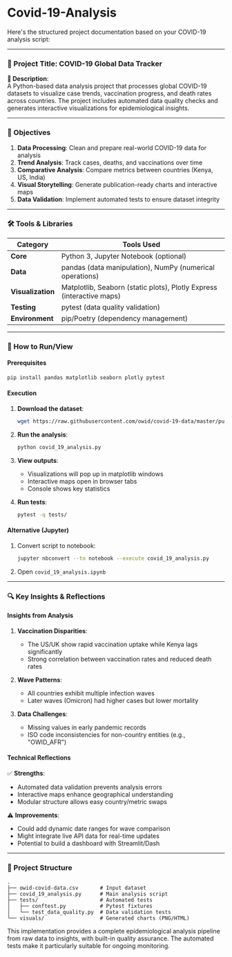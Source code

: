 # Covid-19-Analysis
Here's the structured project documentation based on your COVID-19 analysis script:

---

### **📌 Project Title**: COVID-19 Global Data Tracker  
**📝 Description**:  
A Python-based data analysis project that processes global COVID-19 datasets to visualize case trends, vaccination progress, and death rates across countries. The project includes automated data quality checks and generates interactive visualizations for epidemiological insights.

---

### **🎯 Objectives**  
1. **Data Processing**: Clean and prepare real-world COVID-19 data for analysis  
2. **Trend Analysis**: Track cases, deaths, and vaccinations over time  
3. **Comparative Analysis**: Compare metrics between countries (Kenya, US, India)  
4. **Visual Storytelling**: Generate publication-ready charts and interactive maps  
5. **Data Validation**: Implement automated tests to ensure dataset integrity  

---

### **🛠️ Tools & Libraries**  
| Category       | Tools Used                                                                 |
|----------------|---------------------------------------------------------------------------|
| **Core**       | Python 3, Jupyter Notebook (optional)                                     |
| **Data**       | pandas (data manipulation), NumPy (numerical operations)                  |
| **Visualization** | Matplotlib, Seaborn (static plots), Plotly Express (interactive maps)  |
| **Testing**    | pytest (data quality validation)                                          |
| **Environment**| pip/Poetry (dependency management)                                        |

---

### **🚀 How to Run/View**  
#### **Prerequisites**  
```bash
pip install pandas matplotlib seaborn plotly pytest
```

#### **Execution**  
1. **Download the dataset**:  
   ```bash
   wget https://raw.githubusercontent.com/owid/covid-19-data/master/public/data/owid-covid-data.csv
   ```
2. **Run the analysis**:  
   ```bash
   python covid_19_analysis.py
   ```
3. **View outputs**:  
   - Visualizations will pop up in matplotlib windows  
   - Interactive maps open in browser tabs  
   - Console shows key statistics  

4. **Run tests**:  
   ```bash
   pytest -q tests/
   ```

#### **Alternative (Jupyter)**  
1. Convert script to notebook:  
   ```bash
   jupyter nbconvert --to notebook --execute covid_19_analysis.py
   ```
2. Open `covid_19_analysis.ipynb`  

---

### **🔍 Key Insights & Reflections**  
#### **Insights from Analysis**  
1. **Vaccination Disparities**:  
   - The US/UK show rapid vaccination uptake while Kenya lags significantly  
   - Strong correlation between vaccination rates and reduced death rates  

2. **Wave Patterns**:  
   - All countries exhibit multiple infection waves  
   - Later waves (Omicron) had higher cases but lower mortality  

3. **Data Challenges**:  
   - Missing values in early pandemic records  
   - ISO code inconsistencies for non-country entities (e.g., "OWID_AFR")  

#### **Technical Reflections**  
✅ **Strengths**:  
- Automated data validation prevents analysis errors  
- Interactive maps enhance geographical understanding  
- Modular structure allows easy country/metric swaps  

⚠️ **Improvements**:  
- Could add dynamic date ranges for wave comparison  
- Might integrate live API data for real-time updates  
- Potential to build a dashboard with Streamlit/Dash  

---

### **📂 Project Structure**  
```
.
├── owid-covid-data.csv       # Input dataset
├── covid_19_analysis.py      # Main analysis script
├── tests/                    # Automated tests
│   ├── conftest.py           # Pytest fixtures  
│   └── test_data_quality.py  # Data validation tests
└── visuals/                  # Generated charts (PNG/HTML)
```

This implementation provides a complete epidemiological analysis pipeline from raw data to insights, with built-in quality assurance. The automated tests make it particularly suitable for ongoing monitoring.
